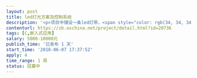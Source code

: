 ```yaml
---                
layout: post       
title: led灯光方案及控制系统           
description: '<p>项目中铺设一条led灯带，<span style="color: rgb(34, 34, 34);">需要根据触发条件进行亮度、颜色的变化</span></p>'     
contenturl: https://zb.oschina.net/project/detail.html?id=20736      
tags: [C,嵌入式应用]            
salary: 5000-10000元          
publish_time: '已发布 1 天'         
start_time: '2018-06-07 17:37:52'           
apply: 4                   
time_range: 1 周              
status: 招募中                  
---                 
```

